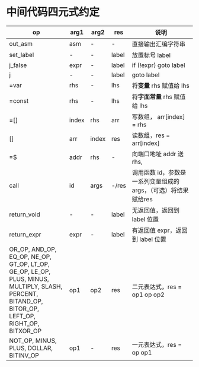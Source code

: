 # 中间代码四元式约定

| op                                                           | arg1  | arg2  | res   | 说明                                     |
| ------------------------------------------------------------ | ----- | ----- | ----- | ---------------------------------------- |
| out_asm                                                      | asm   | -     | -     | 直接输出汇编字符串
| set_label                                                    | -     | -     | label | 放置标号 label                           |
| j_false                                                      | expr  | -     | label | if (!expr) goto label                    |
| j                                                            | -     | -     | label | goto label                               |
| =var                                                         | rhs   | -     | lhs   | 将**变量** rhs 赋值给 lhs                |
| =const                                                       | rhs   | -     | lhs   | 将**字面常量** rhs 赋值给 lhs            |
| =[]                                                          | index | rhs   | arr   | 写数组， arr[index]  = rhs               |
| []                                                           | arr   | index | res   | 读数组，res = arr[index]                 |
| =$                                                           | addr  | rhs   | -     | 向端口地址 addr 送 rhs, |
| call                                                         | id    | args  | -/res | 调用函数 id，参数是一系列变量组成的 args，（可选）将结果赋给res  |
| return_void                                                  | -     | -     | label | 无返回值，返回到 label 位置              |
| return_expr                                                  | expr  | -     | label | 有返回值 expr，返回到 label 位置         |
| OR_OP, AND_OP, EQ_OP, NE_OP, GT_OP, LT_OP, <br>GE_OP, LE_OP, PLUS, MINUS, MULTIPLY, SLASH, <br/>PERCENT, BITAND_OP, BITOR_OP, LEFT_OP, <br/>RIGHT_OP, BITXOR_OP | op1   | op2   | res   | 二元表达式，res = op1 op op2             |
| NOT_OP, MINUS, PLUS, DOLLAR, BITINV_OP                       | op1   | -     | res   | 一元表达式，res = op op1                 |



